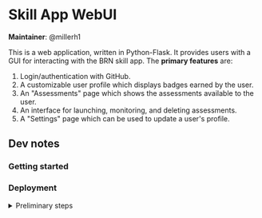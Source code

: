 # Skill App WebUI

**Maintainer**: @millerh1

This is a web application, written in Python-Flask. It provides users with a GUI for interacting with the BRN skill app. The **primary features** are:

1. Login/authentication with GitHub.
2. A customizable user profile which displays badges earned by the user.
3. An "Assessments" page which shows the assessments available to the user.
4. An interface for launching, monitoring, and deleting assessments.
5. A "Settings" page which can be used to update a user's profile.

## Dev notes

### Getting started

### Deployment

<details>
<summary>Preliminary steps</summary>

Prior to deploying the application for the first time, Henry performed all the following steps to ensure correct configuration:

1. Created an OAuth GitHub app within the Bioinformatics Research Network GitHub org to handle authentication to the Web UI. Homepage URL: https://skill.bioinformed.app/ -- callback URL: https://skill.bioinformed.app/login/github/authorized
2. Registered a domain name (bioinformed.app) using Google Domains
3. Routed the domain to AWS Route 53 using [this guide](https://www.entechlog.com/blog/aws/connect-google-domain-to-aws-route-53/). Specifically, he created a Route 53 hosted zone for 'bioinformed.app'. This generated the `NS` records which he added as custom nameservers in the Google Domain record for bioinformed.app.
4. Used AWS Certificate Manager to register SSL certificates for 'bioinformed.app', 'learn.bioinformed.app', 'www.bioinformed.app', and 'skill.bioinformed.app'. These certificates were then added to the hosted zone as CNAME records.
<!-- 4. Downloaded and installed the awsebcli package -->
5. Created a ZIP file of the application, ignoring unnecessary files:

```bash
zip skill-app-webui.zip -r * .[^.]* -x "*cache*" -x "*venv*" -x "*instance*" -x "*vscode*" -x "*.git*"
```

6. Create a new Elastic Beanstalk application ("Skill-App-WebUI"), then created a new environment ("skill-app-production") within that application. Uploaded code in the ZIP file and added version tag v0.0.1. Also added custom configuration to enable an Application load balancer (modify capacity to allow load balancing, then add application load balancer) similar to [this guide](https://docs.amazonaws.cn/en_us/elasticbeanstalk/latest/dg/environments-cfg-nlb.html). 
7. Created an A record (alias) in the hosted zone (Route 53) for bioinformed.app. Record is for skill.bioinformed.app and routed traffic to our elastic beanstalk environment using the "Route traffic to Alias" option. Environment was in "us-east-1" with name "skill-app-production.eba-hnvvzhf2.us-east-1.elasticbeanstalk.com".
8. Returned to the Elastic Beanstalk environment for this app. Added a listener to the load balancer for port 443, HTTPS protocol, with the SSL certificate created earlier and the ELBSecurityPolicy-2016-08 policy. Disabled HTTP access.

</details>





